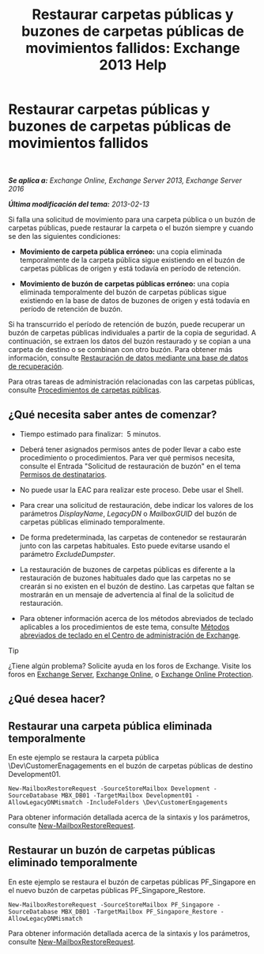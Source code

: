 ﻿---
title: 'Restaurar carpetas públicas y buzones de carpetas públicas de movimientos fallidos: Exchange 2013 Help'
TOCTitle: Restaurar carpetas públicas y buzones de carpetas públicas de movimientos fallidos
ms:assetid: 2ade83c9-5f9b-4945-bf32-48fa8185b515
ms:mtpsurl: https://technet.microsoft.com/es-es/library/JJ983802(v=EXCHG.150)
ms:contentKeyID: 52062020
ms.date: 04/23/2018
mtps_version: v=EXCHG.150
ms.translationtype: HT
---

# Restaurar carpetas públicas y buzones de carpetas públicas de movimientos fallidos

 

_**Se aplica a:** Exchange Online, Exchange Server 2013, Exchange Server 2016_

_**Última modificación del tema:** 2013-02-13_

Si falla una solicitud de movimiento para una carpeta pública o un buzón de carpetas públicas, puede restaurar la carpeta o el buzón siempre y cuando se den las siguientes condiciones:

  - **Movimiento de carpeta pública erróneo:**  una copia eliminada temporalmente de la carpeta pública sigue existiendo en el buzón de carpetas públicas de origen y está todavía en período de retención.

  - **Movimiento de buzón de carpetas públicas erróneo:**  una copia eliminada temporalmente del buzón de carpetas públicas sigue existiendo en la base de datos de buzones de origen y está todavía en período de retención de buzón.

Si ha transcurrido el período de retención de buzón, puede recuperar un buzón de carpetas públicas individuales a partir de la copia de seguridad. A continuación, se extraen los datos del buzón restaurado y se copian a una carpeta de destino o se combinan con otro buzón. Para obtener más información, consulte [Restauración de datos mediante una base de datos de recuperación](restore-data-using-a-recovery-database-exchange-2013-help.md).

Para otras tareas de administración relacionadas con las carpetas públicas, consulte [Procedimientos de carpetas públicas](public-folder-procedures-exchange-2013-help.md).

## ¿Qué necesita saber antes de comenzar?

  - Tiempo estimado para finalizar:  5 minutos.

  - Deberá tener asignados permisos antes de poder llevar a cabo este procedimiento o procedimientos. Para ver qué permisos necesita, consulte el Entrada "Solicitud de restauración de buzón" en el tema [Permisos de destinatarios](recipients-permissions-exchange-2013-help.md).

  - No puede usar la EAC para realizar este proceso. Debe usar el Shell.

  - Para crear una solicitud de restauración, debe indicar los valores de los parámetros *DisplayName*, *LegacyDN* o *MailboxGUID* del buzón de carpetas públicas eliminado temporalmente.

  - De forma predeterminada, las carpetas de contenedor se restaurarán junto con las carpetas habituales. Esto puede evitarse usando el parámetro *ExcludeDumpster*.

  - La restauración de buzones de carpetas públicas es diferente a la restauración de buzones habituales dado que las carpetas no se crearán si no existen en el buzón de destino. Las carpetas que faltan se mostrarán en un mensaje de advertencia al final de la solicitud de restauración.

  - Para obtener información acerca de los métodos abreviados de teclado aplicables a los procedimientos de este tema, consulte [Métodos abreviados de teclado en el Centro de administración de Exchange](keyboard-shortcuts-in-the-exchange-admin-center-exchange-online-protection-help.md).


> [!TIP]
> ¿Tiene algún problema? Solicite ayuda en los foros de Exchange. Visite los foros en <A href="https://go.microsoft.com/fwlink/p/?linkid=60612">Exchange Server</A>, <A href="https://go.microsoft.com/fwlink/p/?linkid=267542">Exchange Online</A>, o <A href="https://go.microsoft.com/fwlink/p/?linkid=285351">Exchange Online Protection</A>.



## ¿Qué desea hacer?

## Restaurar una carpeta pública eliminada temporalmente

En este ejemplo se restaura la carpeta pública \\Dev\\CustomerEnagagements en el buzón de carpetas públicas de destino Development01.

    New-MailboxRestoreRequest -SourceStoreMailbox Development -SourceDatabase MBX_DB01 -TargetMailbox Development01 -AllowLegacyDNMismatch -IncludeFolders \Dev\CustomerEngagements

Para obtener información detallada acerca de la sintaxis y los parámetros, consulte [New-MailboxRestoreRequest](https://technet.microsoft.com/es-es/library/ff829875\(v=exchg.150\)).

## Restaurar un buzón de carpetas públicas eliminado temporalmente

En este ejemplo se restaura el buzón de carpetas públicas PF\_Singapore en el nuevo buzón de carpetas públicas PF\_Singapore\_Restore.

    New-MailboxRestoreRequest -SourceStoreMailbox PF_Singapore -SourceDatabase MBX_DB01 -TargetMailbox PF_Singapore_Restore -AllowLegacyDNMismatch

Para obtener información detallada acerca de la sintaxis y los parámetros, consulte [New-MailboxRestoreRequest](https://technet.microsoft.com/es-es/library/ff829875\(v=exchg.150\)).

